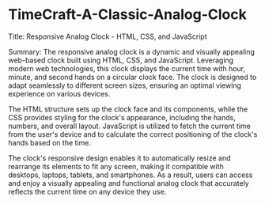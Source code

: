 # TimeCraft-A-Classic-Analog-Clock
Title: Responsive Analog Clock - HTML, CSS, and JavaScript

Summary:
The responsive analog clock is a dynamic and visually appealing web-based clock built using HTML, CSS, and JavaScript. Leveraging modern web technologies, this clock displays the current time with hour, minute, and second hands on a circular clock face. The clock is designed to adapt seamlessly to different screen sizes, ensuring an optimal viewing experience on various devices.

The HTML structure sets up the clock face and its components, while the CSS provides styling for the clock's appearance, including the hands, numbers, and overall layout. JavaScript is utilized to fetch the current time from the user's device and to calculate the correct positioning of the clock's hands based on the time.

The clock's responsive design enables it to automatically resize and rearrange its elements to fit any screen, making it compatible with desktops, laptops, tablets, and smartphones. As a result, users can access and enjoy a visually appealing and functional analog clock that accurately reflects the current time on any device they use.
